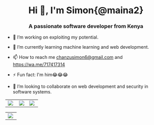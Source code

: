 
<h1 align="center">Hi 👋, I'm Simon{@maina2} </h1>
<h3 align="center">A passionate software developer from Kenya</h3>

- 👀 I’m working on exploiting my potential.

- 🌱 I’m currently learning machine learning and web development.

- 📫 How to reach me chanzusimon6@gmail.com and https://wa.me/717417314

- ⚡ Fun fact: I'm him😂😂😂

- 💪 I’m looking to collaborate on web development and security in software systems.

<p align="left">

<center>
  <table>
  <tr>
      <td><img  align="left" src="https://github-readme-stats.vercel.app/api?username=maina2&count_private=true&show_icons=true&theme=dark&layout=compact" /></td>
      <td><img  src="https://github-readme-streak-stats.herokuapp.com/?user=maina2&theme=dark" /></td>    
         <td><img align="left" src="https://github-readme-stats.vercel.app/api/top-langs?username=maina2&show_icons=true&locale=en&layout=compact&theme=dark" /></td>
  </tr>   
  </table>
</center>
  
<center>
    <table>
      <tr>
         <td><img align="left" src="https://github-readme-stats.vercel.app/api/top-langs?username=maina2&show_icons=true&locale=en&layout=compact&theme=dark" /></td>
      </tr>
    </table>
  </center> 
